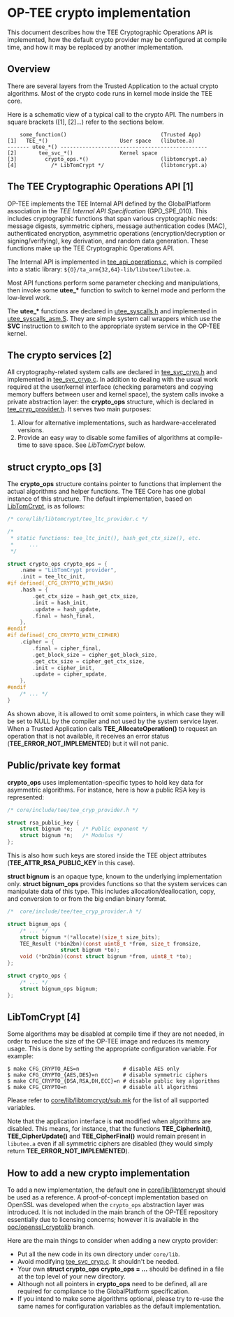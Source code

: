 # OP-TEE crypto implementation

This document describes how the TEE Cryptographic Operations API is implemented,
how the default crypto provider may be configured at compile time, and how it may
be replaced by another implementation.

## Overview

There are several layers from the Trusted Application to the actual crypto
algorithms. Most of the crypto code runs in kernel mode inside the TEE core.

Here is a schematic view of a typical call to the crypto API. The numbers in
square brackets ([1], [2]...) refer to the sections below.

        some_function()                              (Trusted App)
    [1]   TEE_*()                       User space   (libutee.a)
    ------- utee_*() -----------------------------------------------
    [2]       tee_svc_*()               Kernel space
    [3]         crypto_ops.*()                       (libtomcrypt.a)
    [4]           /* LibTomCrypt */                  (libtomcrypt.a)

## The TEE Cryptographic Operations API [1]

OP-TEE implements the TEE Internal API defined by the GlobalPlatform association
in the *TEE Internal API Specification* (GPD_SPE_010). This includes
cryptographic functions that span various cryptographic needs: message digests,
symmetric ciphers, message authentication codes (MAC), authenticated encryption,
asymmetric operations (encryption/decryption or signing/verifying), key
derivation, and random data generation. These functions make up the TEE
Cryptographic Operations API.

The Internal API is implemented in
[tee_api_operations.c](../lib/libutee/tee_api_operations.c), which is
compiled into a static library: `${O}/ta_arm{32,64}-lib/libutee/libutee.a`.

Most API functions perform some parameter checking and manipulations, then
invoke some **utee_\*** function to switch to kernel mode and perform the
low-level work.

The **utee_\*** functions are declared in
[utee_syscalls.h](../lib/libutee/include/utee_syscalls.h)
and implemented in
[utee_syscalls_asm.S](../lib/libutee/arch/arm/utee_syscalls_asm.S).
They are simple system call wrappers which use the **SVC**
instruction to switch to the appropriate system service in the OP-TEE kernel.

## The crypto services [2]

All cryptography-related system calls are declared in
[tee_svc_cryp.h](../core/include/tee/tee_svc_cryp.h) and implemented in
[tee_svc_cryp.c](../core/tee/tee_svc_cryp.c).
In addition to dealing with the usual work required at the user/kernel interface
(checking parameters and copying memory buffers between user and kernel space),
the system calls invoke a private abstraction layer: the **crypto_ops**
structure, which is declared in
[tee_cryp_provider.h](../core/include/tee/tee_cryp_provider.h).
It serves two main purposes:

1. Allow for alternative implementations, such as hardware-accelerated versions.
2. Provide an easy way to disable some families of algorithms at compile-time
   to save space. See *LibTomCrypt* below.

## struct crypto_ops [3]

The **crypto_ops** structure contains pointer to functions that implement the
actual algorithms and helper functions. The TEE Core has one global instance of
this structure. The default implementation, based on
[LibTomCrypt](https://github.com/libtom/libtomcrypt), is as follows:

```c
/* core/lib/libtomcrypt/tee_ltc_provider.c */

/*
 * static functions: tee_ltc_init(), hash_get_ctx_size(), etc.
 *     ...
 */

struct crypto_ops crypto_ops = {
	.name = "LibTomCrypt provider",
	.init = tee_ltc_init,
#if defined(_CFG_CRYPTO_WITH_HASH)
	.hash = {
		.get_ctx_size = hash_get_ctx_size,
		.init = hash_init,
		.update = hash_update,
		.final = hash_final,
	},
#endif
#if defined(_CFG_CRYPTO_WITH_CIPHER)
	.cipher = {
		.final = cipher_final,
		.get_block_size = cipher_get_block_size,
		.get_ctx_size = cipher_get_ctx_size,
		.init = cipher_init,
		.update = cipher_update,
	},
#endif
	/* ... */
}
```

As shown above, it is allowed to omit some pointers, in which case they will be
set to NULL by the compiler and not used by the system service layer.
When a Trusted Application calls **TEE_AllocateOperation()**  to request an
operation that is not available, it receives an error status
(**TEE_ERROR_NOT_IMPLEMENTED**) but it will not panic.

## Public/private key format

**crypto_ops** uses implementation-specific types to hold key data
for asymmetric algorithms. For instance, here is how a public RSA key is
represented:

```c
/* core/include/tee/tee_cryp_provider.h */

struct rsa_public_key {
	struct bignum *e;	/* Public exponent */
	struct bignum *n;	/* Modulus */
};
```

This is also how such keys are stored inside the TEE object attributes
(**TEE_ATTR_RSA_PUBLIC_KEY** in this case).

**struct bignum** is an opaque type, known to the underlying implementation
only. **struct bignum_ops** provides functions so that the system services can
manipulate data of this type. This includes allocation/deallocation, copy, and
conversion to or from the big endian binary format.


```c
/*  core/include/tee/tee_cryp_provider.h */

struct bignum_ops {
	/* ... */
	struct bignum *(*allocate)(size_t size_bits);
	TEE_Result (*bin2bn)(const uint8_t *from, size_t fromsize,
			     struct bignum *to);
	void (*bn2bin)(const struct bignum *from, uint8_t *to);
};

struct crypto_ops {
	/* ... */
	struct bignum_ops bignum;
};
```

## LibTomCrypt [4]

Some algorithms may be disabled at compile time if they are not needed, in order
to reduce the size of the OP-TEE image and reduces its memory usage. This is done
by setting the appropriate configuration variable. For example:

    $ make CFG_CRYPTO_AES=n              # disable AES only
    $ make CFG_CRYPTO_{AES,DES}=n        # disable symmetric ciphers
    $ make CFG_CRYPTO_{DSA,RSA,DH,ECC}=n # disable public key algorithms
    $ make CFG_CRYPTO=n                  # disable all algorithms

Please refer to [core/lib/libtomcrypt/sub.mk](../core/lib/libtomcrypt/sub.mk)
for the list of all supported variables.

Note that the application interface is **not** modified when algorithms are
disabled. This means, for instance, that the functions **TEE_CipherInit()**,
**TEE_CipherUpdate()** and **TEE_CipherFinal()** would remain present in
`libutee.a` even if all symmetric ciphers are disabled (they would simply
return **TEE_ERROR_NOT_IMPLEMENTED**).

## How to add a new crypto implementation

To add a new implementation, the default one in
[core/lib/libtomcrypt](../core/lib/libtomcrypt) should
be used as a reference. A proof-of-concept implementation based on OpenSSL was
developed when the `crypto_ops` abstraction layer was introduced. It is not
included in the main branch of the OP-TEE repository essentially due to
licensing concerns; however it is available in the
[poc/openssl_cryptolib](https://github.com/OP-TEE/optee_os/tree/poc/openssl_cryptolib)
branch.

Here are the main things to consider when adding a new crypto provider:

- Put all the new code in its own directory under `core/lib`.
- Avoid modifying [tee_svc_cryp.c](../core/tee/tee_svc_cryp.c). It shouldn't be
  needed.
- Your own **struct crypto_ops crypto_ops = ...** should be defined in a file at
  the top level of your new directory.
- Although not all pointers in **crypto_ops** need to be defined, all are
  required for compliance to the GlobalPlatform specification.
- If you intend to make some algorithms optional, please try to re-use the same
  names for configuration variables as the default implementation.
